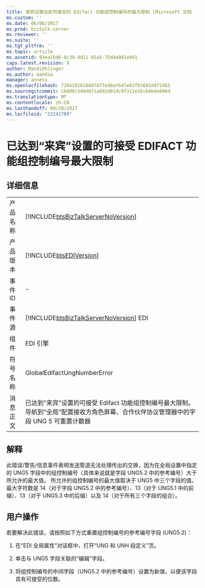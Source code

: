 ```yaml
---
title: 来宾设置达到可接受的 Edifact 功能组控制编号的最大限制 |Microsoft 文档
ms.custom: ''
ms.date: 06/08/2017
ms.prod: biztalk-server
ms.reviewer: ''
ms.suite: ''
ms.tgt_pltfrm: ''
ms.topic: article
ms.assetid: 93ea1bd6-8c39-4d11-81a5-75d4a861e041
caps.latest.revision: 9
author: MandiOhlinger
ms.author: mandia
manager: anneta
ms.openlocfilehash: 736b191628807bf7ed0af647e83fb3665d4f2d65
ms.sourcegitcommit: cb908c540d8f1a692d01dc8f313e16cb4b4e696d
ms.translationtype: MT
ms.contentlocale: zh-CN
ms.lasthandoff: 09/20/2017
ms.locfileid: "22241789"
---
```

# <a name="max-limit-of-acceptable-edifact-functional-group-control-number-has-reached-for-guest-settings"></a>已达到“来宾”设置的可接受 EDIFACT 功能组控制编号最大限制
## <a name="details"></a>详细信息  
  
|||  
|-|-|  
|产品名称|[!INCLUDE[btsBizTalkServerNoVersion](../includes/btsbiztalkservernoversion-md.md)]|  
|产品版本|[!INCLUDE[btsEDIVersion](../includes/btsediversion-md.md)]|  
|事件 ID|-|  
|事件源|[!INCLUDE[btsBizTalkServerNoVersion](../includes/btsbiztalkservernoversion-md.md)] EDI|  
|组件|EDI 引擎|  
|符号名称|GlobalEdifactUngNumberError|  
|消息正文|已达到“来宾”设置的可接受 Edifact 功能组控制编号最大限制。 导航到“全局”配置接收方角色屏幕、合作伙伴协议管理器中的字段 UNG 5 可重置计数器|  
  
## <a name="explanation"></a>解释  
 此错误/警告/信息事件表明发送管道无法处理传出的交换，因为在全局设置中指定的 UNG5 字段中的组控制编号（具体来说就是字段 UNG5.2 中的参考编号）大于所允许的最大值。 所允许的组控制编号的最大值取决于 UNG5 中三个字段的值。 最大字符数是 14（对于字段 UNG5.2 中的参考编号）、13（对于 UNG5.1 中的前缀）、13（对于 UNG5.3 中的后缀）以及 14（对于所有三个字段的组合）。  
  
## <a name="user-action"></a>用户操作  
 若要解决此错误，请按照如下方式重置组控制编号的参考编号字段 (UNG5.2)：  
  
1.  在“EDI 全局属性”对话框中，打开“UNG 和 UNH 段定义”页。  
  
2.  单击与 UNG5 字段关联的“编辑”字段。  
  
3.  将组控制编号的中间字段（UNG5.2 中的参考编号）设置为新值，以便该字段具有可接受的位数。